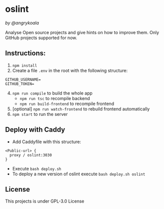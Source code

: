 oslint
====================
_by @angrykoala_

Analyse Open source projects and give hints on how to improve them. Only GitHub projects supported for now.


## Instructions:

1. `npm install`
2. Create a file `.env` in the root with the following structure:
```env_file
GITHUB_USERNAME=
GITHUB_TOKEN=
```

4. `npm run compile` to build the whole app
    * `npm run tsc` to recompile backend
    * `npm run build-frontend` to recompile frontend
3. [optional] `npm run watch-frontend` to rebuild frontend automatically
4. `npm start` to run the server

## Deploy with Caddy

* Add Caddyfile with this structure:

```
<Public-url> {
  proxy / oslint:3030
}
```

* Execute `bash deploy.sh`
* To deploy a new version of oslint execute `bash deploy.sh oslint`

## License
This projects is under GPL-3.0 License

